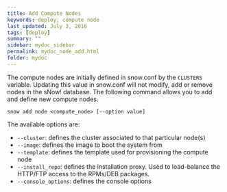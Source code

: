 ```yaml
---
title: Add Compute Nodes
keywords: deploy, compute node
last_updated: July 3, 2016
tags: [deploy]
summary: ""
sidebar: mydoc_sidebar
permalink: mydoc_node_add.html
folder: mydoc
---
```

The compute nodes are initially defined in snow.conf by the ```CLUSTERS``` variable. Updating this value in snow.conf will not modify, add or remove nodes in the sNow! database. The following command allows you to add and define new compute nodes.
```
snow add node <compute_node> [--option value]
```
The available options are:
* ```--cluster```: defines the cluster associated to that particular node(s)
* ```--image```: defines the image to boot the system from
* ```--template```: defines the template used for provisioning the compute node
* ```--install_repo```: defines the installation proxy. Used to load-balance the HTTP/FTP access to the RPMs/DEB packages.
* ```--console_options```: defines the console options
